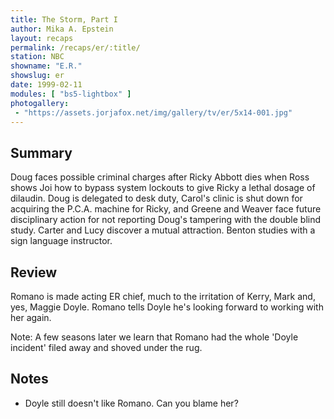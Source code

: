 ```yaml
---
title: The Storm, Part I
author: Mika A. Epstein
layout: recaps
permalink: /recaps/er/:title/
station: NBC
showname: "E.R."
showslug: er
date: 1999-02-11
modules: [ "bs5-lightbox" ]
photogallery:
 - "https://assets.jorjafox.net/img/gallery/tv/er/5x14-001.jpg"
---
```


## Summary

Doug faces possible criminal charges after Ricky Abbott dies when Ross shows Joi how to bypass system lockouts to give Ricky a lethal dosage of dilaudin. Doug is delegated to desk duty, Carol's clinic is shut down for acquiring the P.C.A. machine for Ricky, and Greene and Weaver face future disciplinary action for not reporting Doug's tampering with the double blind study. Carter and Lucy discover a mutual attraction. Benton studies with a sign language instructor.

## Review

Romano is made acting ER chief, much to the irritation of Kerry, Mark and, yes, Maggie Doyle. Romano tells Doyle he's looking forward to working with her again.

Note: A few seasons later we learn that Romano had the whole 'Doyle incident' filed away and shoved under the rug.

## Notes

* Doyle still doesn't like Romano. Can you blame her?
